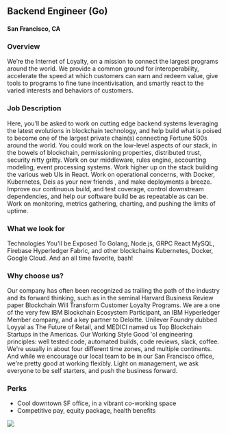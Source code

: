 ## Backend Engineer (Go) 
#### San Francisco, CA

### Overview
We’re the Internet of Loyalty, on a mission to connect the largest programs around the world. We provide a common ground for interoperability, accelerate the speed at which customers can earn and redeem value, give tools to programs to fine tune incentivisation, and smartly react to the varied interests and behaviors of customers.

### Job Description
Here, you’ll be asked to work on cutting edge backend systems leveraging the latest evolutions in blockchain technology, and help build what is poised to become one of the largest private chain(s) connecting Fortune 500s around the world. You could work on the low-level aspects of our stack, in the bowels of blockchain, permissioning properties, distributed trust, security nitty gritty. Work on our middleware, rules engine, accounting modeling, event processing systems. Work higher up on the stack building the various web UIs in React. Work on operational concerns, with Docker, Kubernetes, Deis as your new friends , and make deployments a breeze. Improve our continuous build, and test coverage, control downstream dependencies, and help our software build be as repeatable as can be. Work on monitoring, metrics gathering, charting, and pushing the limits of uptime.

### What we look for
Technologies You'll be Exposed To Golang, Node.js, GRPC React MySQL, Firebase Hyperledger Fabric, and other blockchains Kubernetes, Docker, Google Cloud. And an all time favorite, bash!

### Why choose us?
Our company has often been recognized as trailing the path of the industry and its forward thinking, such as in the seminal Harvard Business Review paper Blockchain Will Transform Customer Loyalty Programs. We are a one of the very few IBM Blockchain Ecosystem Participant, an IBM Hyperledger Member company, and a key partner to Deloitte. Unilever Foundry dubbed Loyyal as The Future of Retail, and MEDICI named us Top Blockchain Startups in the Americas. 
Our Working Style Good 'ol engineering principles: well tested code, automated builds, code reviews, slack, coffee.
We're usually in about four different time zones, and multiple continents. And while we encourage our local team to be in our San Francisco office, we're pretty good at working flexibly. Light on management, we ask everyone to be self starters, and push the business forward.

### Perks
+ Cool downtown SF office, in a vibrant co-working space 
+ Competitive pay, equity package, health benefits


[<img src='https://dabuttonfactory.com/button.png?t=Learn+More&f=Calibri-Bold&ts=24&tc=fff&hp=20&vp=8&c=5&bgt=unicolored&bgc=29aafe'>](https://letsrockit.co/jobs/tg95ewfs-backend-engineer-go)
